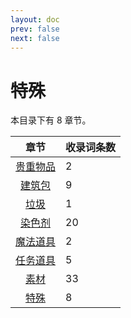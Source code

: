 ```yaml
---
layout: doc
prev: false
next: false
---
```


# 特殊

本目录下有 8 章节。

| 章节 | 收录词条数 |
| :-: | :-- |
| [贵重物品](class.treasure) | 2 |
| [建筑包](class.buildkit) | 9 |
| [垃圾](class.garbage) | 1 |
| [染色剂](class.dye) | 20 |
| [魔法道具](class.magical) | 2 |
| [任务道具](class.quest) | 5 |
| [素材](class.resource) | 33 |
| [特殊](class.special) | 8 |
